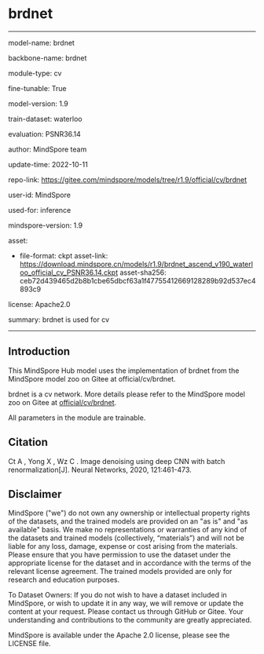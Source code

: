 # brdnet

---

model-name: brdnet

backbone-name: brdnet

module-type: cv

fine-tunable: True

model-version: 1.9

train-dataset: waterloo

evaluation: PSNR36.14

author: MindSpore team

update-time: 2022-10-11

repo-link: <https://gitee.com/mindspore/models/tree/r1.9/official/cv/brdnet>

user-id: MindSpore

used-for: inference

mindspore-version: 1.9

asset:

-
    file-format: ckpt
    asset-link: <https://download.mindspore.cn/models/r1.9/brdnet_ascend_v190_waterloo_official_cv_PSNR36.14.ckpt>
    asset-sha256: ceb72d439465d2b8b1cbe65dbcf63a1f47755412669128289b92d537ec4893c9

license: Apache2.0

summary: brdnet is used for cv

---

## Introduction

This MindSpore Hub model uses the implementation of brdnet from the MindSpore model zoo on Gitee at official/cv/brdnet.

brdnet is a cv network. More details please refer to the MindSpore model zoo on Gitee at [official/cv/brdnet](https://gitee.com/mindspore/models/blob/r1.9/official/cv/brdnet/README_CN.md).

All parameters in the module are trainable.

## Citation

Ct A ,  Yong X ,  Wz C . Image denoising using deep CNN with batch renormalization[J]. Neural Networks, 2020, 121:461-473.

## Disclaimer

MindSpore ("we") do not own any ownership or intellectual property rights of the datasets, and the trained models are provided on an "as is" and "as available" basis. We make no representations or warranties of any kind of the datasets and trained models (collectively, “materials”) and will not be liable for any loss, damage, expense or cost arising from the materials. Please ensure that you have permission to use the dataset under the appropriate license for the dataset and in accordance with the terms of the relevant license agreement. The trained models provided are only for research and education purposes.

To Dataset Owners: If you do not wish to have a dataset included in MindSpore, or wish to update it in any way, we will remove or update the content at your request. Please contact us through GitHub or Gitee. Your understanding and contributions to the community are greatly appreciated.

MindSpore is available under the Apache 2.0 license, please see the LICENSE file.

